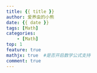 ```yaml
---
title: {{ title }}
author: 爱养虫的小熊
date: {{ date }}
tags: [Math]
categories:
    - [Math]
top: 1
feature: true
mathjx: true  #是否开启数学公式支持
comment: true
---
```




<!--more-->